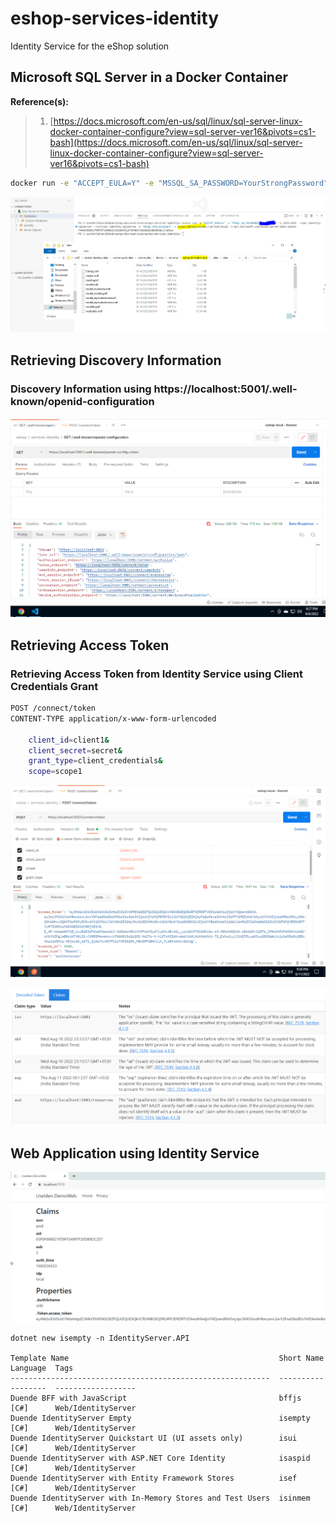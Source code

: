 # eshop-services-identity

Identity Service for the eShop solution

## Microsoft SQL Server in a Docker Container

**Reference(s):**

> 1. [https://docs.microsoft.com/en-us/sql/linux/sql-server-linux-docker-container-configure?view=sql-server-ver16&pivots=cs1-bash](https://docs.microsoft.com/en-us/sql/linux/sql-server-linux-docker-container-configure?view=sql-server-ver16&pivots=cs1-bash)

```bash
docker run -e "ACCEPT_EULA=Y" -e "MSSQL_SA_PASSWORD=YourStrongPassword" -p 1433:1433 --name identity-sqlserver --hostname identity-sqlserver -e 'MSSQL_PID=Standard' -v eshop-idensqlvolume:/var/opt/mssql -d mcr.microsoft.com/mssql/server:2022-latest
```

![Openid Configuration |150x150](./Documentation/Images/SQLServerInDockerContainer.PNG)

## Retrieving Discovery Information

### Discovery Information using https://localhost:5001/.well-known/openid-configuration

![Openid Configuration |150x150](./Documentation/Images/Openid_Configuration.PNG)

## Retrieving Access Token

### Retrieving Access Token from Identity Service using Client Credentials Grant

```bash
POST /connect/token
CONTENT-TYPE application/x-www-form-urlencoded

    client_id=client1&
    client_secret=secret&
    grant_type=client_credentials&
    scope=scope1
```

![Access Token Retrieval |150x150](./Documentation/Images/Access_Token_Retrieval.PNG)

![Claims from Access Token |150x150](./Documentation/Images/Claims_1.PNG)

## Web Application using Identity Service

![Web Application Logging into using Identity Service |150x150](./Documentation/Images/OIDC_WebClient.PNG)

```
dotnet new isempty -n IdentityServer.API

Template Name                                               Short Name  Language  Tags
----------------------------------------------------------  ----------  --------  ------------------
Duende BFF with JavaScript                                  bffjs       [C#]      Web/IdentityServer
Duende IdentityServer Empty                                 isempty     [C#]      Web/IdentityServer
Duende IdentityServer Quickstart UI (UI assets only)        isui        [C#]      Web/IdentityServer
Duende IdentityServer with ASP.NET Core Identity            isaspid     [C#]      Web/IdentityServer
Duende IdentityServer with Entity Framework Stores          isef        [C#]      Web/IdentityServer
Duende IdentityServer with In-Memory Stores and Test Users  isinmem     [C#]      Web/IdentityServer
```
